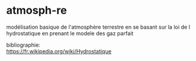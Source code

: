# atmosph-re
modélisation basique de l'atmosphère terrestre en se basant sur la loi de l hydrostatique en prenant le modele des gaz parfait  


bibliographie:  
https://fr.wikipedia.org/wiki/Hydrostatique
